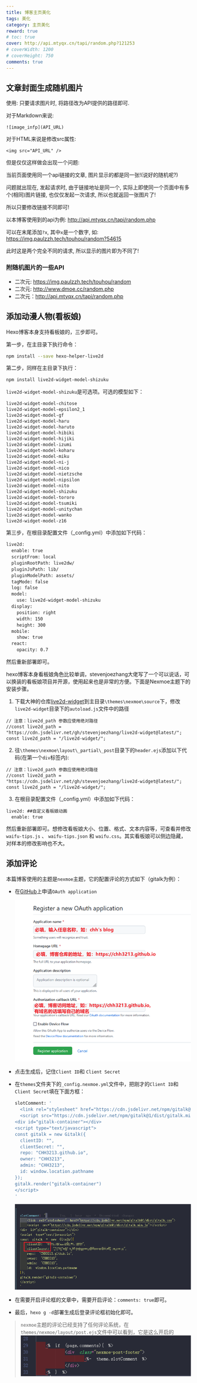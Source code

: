 ```yaml
---
title: 博客主页美化
tags: 美化
category: 主页美化
reward: true
# toc: true
cover: http://api.mtyqx.cn/tapi/random.php?121253
# coverWidth: 1200
# coverHeight: 750
comments: true
---
```




## 文章封面生成随机图片

使用: 只要请求图片时, 将路径改为API提供的路径即可.

对于Markdown来说:
```
![image_infp](API_URL)
```

对于HTML来说是修改src属性:
```
<img src="API_URL" />
```
但是仅仅这样做会出现一个问题:

当前页面使用同一个api链接的文章, 图片显示的都是同一张!(说好的随机呢?)

问题就出现在, 发起请求时, 由于链接地址是同一个, 实际上即使同一个页面中有多个(相同)图片链接, 也仅仅发起一次请求, 所以也就返回一张图片了!

所以只要修改链接不同即可!

以本博客使用到的api为例: http://api.mtyqx.cn/tapi/random.php

可以在末尾添加`?x`, 其中`x`是一个数字, 如: https://img.paulzzh.tech/touhou/random?54615

此时这是两个完全不同的请求, 所以显示的图片即为不同了!

### 附随机图片的一些API
- 二次元: https://img.paulzzh.tech/touhou/random
- 二次元: http://www.dmoe.cc/random.php
- 二次元：http://api.mtyqx.cn/tapi/random.php

## 添加动漫人物(看板娘)
Hexo博客本身支持看板娘的，三步即可。

第一步，在主目录下执行命令：
```bash
npm install --save hexo-helper-live2d
```
第二步，同样在主目录下执行：
```bash
npm install live2d-widget-model-shizuku
```
`live2d-widget-model-shizuku`是可选项。可选的模型如下：
```
live2d-widget-model-chitose
live2d-widget-model-epsilon2_1
live2d-widget-model-gf
live2d-widget-model-haru
live2d-widget-model-haruto
live2d-widget-model-hibiki
live2d-widget-model-hijiki
live2d-widget-model-izumi
live2d-widget-model-koharu
live2d-widget-model-miku
live2d-widget-model-ni-j
live2d-widget-model-nico
live2d-widget-model-nietzsche
live2d-widget-model-nipsilon
live2d-widget-model-nito
live2d-widget-model-shizuku
live2d-widget-model-tororo
live2d-widget-model-tsumiki
live2d-widget-model-unitychan
live2d-widget-model-wanko
live2d-widget-model-z16
```



第三步，在根目录配置文件（_config.yml）中添加如下代码：

```bash
live2d:
  enable: true
  scriptFrom: local
  pluginRootPath: live2dw/
  pluginJsPath: lib/
  pluginModelPath: assets/
  tagMode: false
  log: false
  model:
    use: live2d-widget-model-shizuku
  display:
    position: right
    width: 150
    height: 300
  mobile:
    show: true
  react:
    opacity: 0.7
```
然后重新部署即可。



hexo博客本身看板娘角色比较单调，stevenjoezhang大佬写了一个可以说话，可以换装的看板娘项目并开源，使用起来也是非常的方便。下面是Nexmoe主题下的安装步骤。

1. 下载大神的仓库[live2d-widget](https://github.com/stevenjoezhang/live2d-widget)到主目录`\themes\nexmoe\source`下，修改`live2d-widget`目录下的`autoload.js`文件中的路径
```
// 注意：live2d_path 参数应使用绝对路径
//const live2d_path = "https://cdn.jsdelivr.net/gh/stevenjoezhang/live2d-widget@latest/";
const live2d_path = "/live2d-widget/";

```
2. 往`\themes\nexmoe\layout\_partial\_post`目录下的`header.ejs`添加以下代码(在第一个`div`标签内):
```
// 注意：live2d_path 参数应使用绝对路径
//const live2d_path = "https://cdn.jsdelivr.net/gh/stevenjoezhang/live2d-widget@latest/";
const live2d_path = "/live2d-widget/";
```

3. 在根目录配置文件（_config.yml）中添加如下代码：
```
live2d: ##自定义看板娘动画
  enable: true
```
然后重新部署即可。想修改看板娘大小、位置、格式、文本内容等，可查看并修改 `waifu-tips.js` 、 `waifu-tips.json` 和 `waifu.css`。其实看板娘可以侧边隐藏，对样本的修改影响也不大。

## 添加评论

本篇博客使用的主题是`nexmoe`主题，它的配置评论的方式如下（gitalk为例）：

- 在[GitHub](https://github.com/settings/applications/new)上申请`OAuth application`

  ![](博客主页美化/gitalk_appl.png)  

- 点击生成后，记住`Client ID`和 `Client Secret`
- 在`themes`文件夹下的`_config.nexmoe.yml`文件中，把刚才的`Client ID`和 `Client Secret`填在下面方框：
  ```bash
  slotComment: '
    <link rel="stylesheet" href="https://cdn.jsdelivr.net/npm/gitalk@1/dist/gitalk.css">
    <script src="https://cdn.jsdelivr.net/npm/gitalk@1/dist/gitalk.min.js"></script>
  <div id="gitalk-container"></div>
  <script type="text/javascript">
  const gitalk = new Gitalk({
    clientID: "",
    clientSecret: "",
    repo: "CHH3213.github.io",      
    owner: "CHH3213",
    admin: "CHH3213",
    id: window.location.pathname    
  });
  gitalk.render("gitalk-container")
  </script>
  '
  ```
  ![](博客主页美化/config.png)  
- 在需要开启评论框的文章中，需要开启评论：`comments: true`即可。
- 最后，`hexo g -d`部署生成后登录评论框初始化即可。


> `nexmoe`主题的评论已经支持了任何评论系统，在`themes/nexmoe/layout/post.ejs`文件中可以看到，它是这么开启的
> ![](博客主页美化/slot.png)  